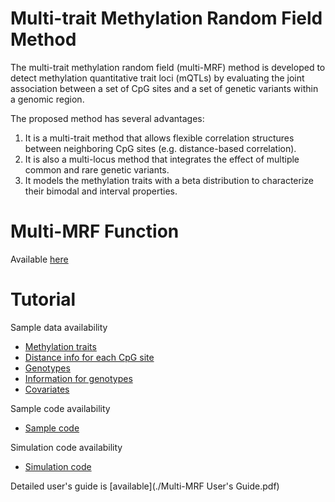 # Multi-trait Methylation Random Field Method
The multi-trait methylation random field (multi-MRF) method is developed to detect methylation quantitative trait loci (mQTLs) by evaluating the joint association between a set of CpG sites and a set of genetic variants within a genomic region. 

The proposed method has several advantages:
1) It is a multi-trait method that allows flexible correlation structures between neighboring CpG sites (e.g. distance-based correlation). 
2) It is also a multi-locus method that integrates the effect of multiple common and rare genetic variants. 
3) It models the methylation traits with a beta distribution to characterize their bimodal and interval properties. 

# Multi-MRF Function
Available [here](./R/Multi-MRF.R)

# Tutorial
Sample data availability
- [Methylation traits](./Example/Data/Traits.txt)
- [Distance info for each CpG site](./Example/Data/Distance.txt)
- [Genotypes](./Example/Data/Genotypes.txt)
- [Information for genotypes](./Example/Data/info.info)
- [Covariates](./Example/Data/Covariates.txt)

Sample code availability
- [Sample code](./Example/Example.R)

Simulation code availability
- [Simulation code](./Example/Simulation.R)

Detailed user's guide is [available](./Multi-MRF User's Guide.pdf)
